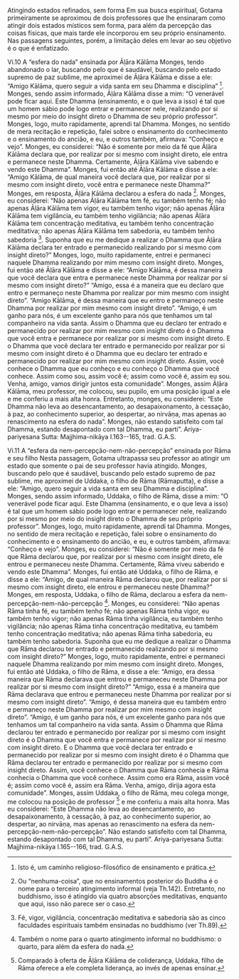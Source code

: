 Atingindo estados refinados, sem forma
Em sua busca espiritual, Gotama primeiramente se aproximou de dois professores que lhe ensinaram como atingir dois estados místicos sem forma, para além da percepção das coisas físicas, que mais tarde ele incorporou em seu próprio ensinamento. Nas passagens seguintes, porém, a limitação deles em levar ao seu objetivo é o que é enfatizado.

Vi.10 A “esfera do nada” ensinada por Āḷāra Kālāma
Monges, tendo abandonado o lar, buscando pelo que é saudável, buscando pelo estado supremo de paz sublime, me aproximei de Āḷāra Kālāma e disse a ele: “Amigo Kālāma, quero seguir a vida santa em seu Dhamma e disciplina” [^cf1]. Monges, sendo assim informado, Āḷāra Kālāma disse a mim: “O venerável pode ficar aqui. Este Dhamma (ensinamento, e o que leva a isso) é tal que um homem sábio pode logo entrar e permanecer nele, realizando por si mesmo por meio do insight direto o Dhamma de seu próprio professor”.
Monges, logo, muito rapidamente, aprendi tal Dhamma. Monges, no sentido de mera recitação e repetição, falei sobre o ensinamento do conhecimento e o ensinamento do ancião, e eu, e outros também, afirmava: “Conheço e vejo”.
Monges, eu considerei: “Não é somente por meio da fé que Āḷāra Kālāma declara que, por realizar por si mesmo com insight direto, ele entra e permanece neste Dhamma. Certamente, Āḷāra Kālāma vive sabendo e vendo este Dhamma”. Monges, fui então até Āḷāra Kālāma e disse a ele: “Amigo Kālāma, de qual maneira você declara que, por realizar por si mesmo com insight direto, você entra e permanece neste Dhamma?” Monges, em resposta, Āḷāra Kālāma declarou a esfera do nada [^cf2].
Monges, eu considerei: “Não apenas Āḷāra Kālāma tem fé, eu também tenho fé; não apenas Āḷāra Kālāma tem vigor, eu também tenho vigor; não apenas Āḷāra Kālāma tem vigilância, eu também tenho vigilância; não apenas Āḷāra Kālāma tem concentração meditativa, eu também tenho concentração meditativa; não apenas Āḷāra Kālāma tem sabedoria, eu também tenho sabedoria [^cf3]. Suponha que eu me dedique a realizar o Dhamma que Āḷāra Kālāma declara ter entrado e permanecido realizando por si mesmo com insight direto?” Monges, logo, muito rapidamente, entrei e permaneci naquele Dhamma realizando por mim mesmo com insight direto.
Monges, fui então até Āḷāra Kālāma e disse a ele: “Amigo Kālāma, é dessa maneira que você declara que entra e permanece neste Dhamma por realizar por si mesmo com insight direto?” “Amigo, essa é a maneira que eu declaro que entro e permaneço neste Dhamma por realizar por mim mesmo com insight direto”. “Amigo Kālāma, é dessa maneira que eu entro e permaneço neste Dhamma por realizar por mim mesmo com insight direto”.
“Amigo, é um ganho para nós, é um excelente ganho para nós que tenhamos um tal companheiro na vida santa. Assim o Dhamma que eu declaro ter entrado e permanecido por realizar por mim mesmo com insight direto é o Dhamma que você entra e permanece por realizar por si mesmo com insight direto. E o Dhamma que você declara ter entrado e permanecido por realizar por si mesmo com insight direto é o Dhamma que eu declaro ter entrado e permanecido por realizar por mim mesmo com insight direto. Assim, você conhece o Dhamma que eu conheço e eu conheço o Dhamma que você conhece. Assim como sou, assim você é; assim como você é, assim eu sou. Venha, amigo, vamos dirigir juntos esta comunidade”.
Monges, assim Āḷāra Kālāma, meu professor, me colocou, seu pupilo, em uma posição igual a ele e me conferiu a mais alta honra. Entretanto, monges, eu considerei: “Este Dhamma não leva ao desencantamento, ao desapaixonamento, à cessação, à paz, ao conhecimento superior, ao despertar, ao nirvāṇa, mas apenas ao renascimento na esfera do nada”. Monges, não estando satisfeito com tal Dhamma, estando desapontado com tal Dhamma, eu parti”.
Ariya-pariyesana Sutta: Majjhima-nikāya I.163--165, trad. G.A.S.

Vi.11 A “esfera da nem-percepção-nem-não-percepção” ensinada por Rāma e seu filho
Nesta passagem, Gotama ultrapassa seu professor ao atingir um estado que somente o pai de seu professor havia atingido.
Monges, buscando pelo que é saudável, buscando pelo estado supremo de paz sublime, me aproximei de Uddaka, o filho de Rāma (Rāmaputta), e disse a ele: “Amigo, quero seguir a vida santa em seu Dhamma e disciplina”. Monges, sendo assim informado, Uddaka, o filho de Rāma, disse a mim: “O venerável pode ficar aqui. Este Dhamma (ensinamento, e o que leva a isso) é tal que um homem sábio pode logo entrar e permanecer nele, realizando por si mesmo por meio do insight direto o Dhamma de seu próprio professor”.
Monges, logo, muito rapidamente, aprendi tal Dhamma. Monges, no sentido de mera recitação e repetição, falei sobre o ensinamento do conhecimento e o ensinamento do ancião, e eu, e outros também, afirmava: “Conheço e vejo”.
Monges, eu considerei: “Não é somente por meio da fé que Rāma declarou que, por realizar por si mesmo com insight direto, ele entrou e permaneceu neste Dhamma. Certamente, Rāma viveu sabendo e vendo este Dhamma”. Monges, fui então até Uddaka, o filho de Rāma, e disse a ele: “Amigo, de qual maneira Rāma declarou que, por realizar por si mesmo com insight direto, ele entrou e permaneceu neste Dhamma?” Monges, em resposta, Uddaka, o filho de Rāma, declarou a esfera da nem-percepção-nem-não-percepção [^cf4].
Monges, eu considerei: “Não apenas Rāma tinha fé, eu também tenho fé; não apenas Rāma tinha vigor, eu também tenho vigor; não apenas Rāma tinha vigilância, eu também tenho vigilância; não apenas Rāma tinha concentração meditativa, eu também tenho concentração meditativa; não apenas Rāma tinha sabedoria, eu também tenho sabedoria. Suponha que eu me dedique a realizar o Dhamma que Rāma declarou ter entrado e permanecido realizando por si mesmo com insight direto?” Monges, logo, muito rapidamente, entrei e permaneci naquele Dhamma realizando por mim mesmo com insight direto.
Monges, fui então até Uddaka, o filho de Rāma, e disse a ele: “Amigo, era dessa maneira que Rāma declarava que entrou e permaneceu neste Dhamma por realizar por si mesmo com insight direto?” “Amigo, essa é a maneira que Rāma declarava que entrou e permaneceu neste Dhamma por realizar por si mesmo com insight direto”. “Amigo, é dessa maneira que eu também entro e permaneço neste Dhamma por realizar por mim mesmo com insight direto”.
“Amigo, é um ganho para nós, é um excelente ganho para nós que tenhamos um tal companheiro na vida santa. Assim o Dhamma que Rāma declarou ter entrado e permanecido por realizar por si mesmo com insight direto é o Dhamma que você entra e permanece por realizar por si mesmo com insight direto. E o Dhamma que você declara ter entrado e permanecido por realizar por si mesmo com insight direto é o Dhamma que Rāma declarou ter entrado e permanecido por realizar por si mesmo com insight direto. Assim, você conhece o Dhamma que Rāma conhecia e Rāma conhecia o Dhamma que você conhece. Assim como era Rāma, assim você é; assim como você é, assim era Rāma. Venha, amigo, dirija agora esta comunidade”.
Monges, assim Uddaka, o filho de Rāma, meu colega monge, me colocou na posição de professor [^cf5] e me conferiu a mais alta honra. Mas eu considerei: “Este Dhamma não leva ao desencantamento, ao desapaixonamento, à cessação, à paz, ao conhecimento superior, ao despertar, ao nirvāṇa, mas apenas ao renascimento na esfera da nem-percepção-nem-não-percepção”. Não estando satisfeito com tal Dhamma, estando desapontado com tal Dhamma, eu parti”.
Ariya-pariyesana Sutta: Majjhima-nikāya I.165--166, trad. G.A.S.

[^cf1]:  Isto é, um caminho religioso-filosófico de ensinamento e prática.

[^cf2]:  Ou “nenhuma-coisa”, que no ensinamentos posterior do Buddha é o nome para o terceiro atingimento informal (veja Th.142). Entretanto, no buddhismo, isso é atingido via quatro absorções meditativas, enquanto que aqui, isso não parece ser o caso.

[^cf3]:  Fé, vigor, vigilância, concentração meditativa e sabedoria são as cinco faculdades espirituais também ensinadas no buddhismo (ver Th.89).

[^cf4]:  Também o nome para o quarto atingimento informal no buddhismo: o quarto, para além da esfera do nada.

[^cf5]:  Comparado à oferta de Āḷāra Kālāma de coliderança, Uddaka, filho de Rāma oferece a ele completa liderança, ao invés de apenas ensinar.